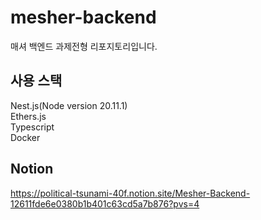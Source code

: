 # mesher-backend
매셔 백엔드 과제전형 리포지토리입니다.

## 사용 스택
Nest.js(Node version 20.11.1) </br>
Ethers.js </br>
Typescript </br>
Docker  </br>


## Notion
https://political-tsunami-40f.notion.site/Mesher-Backend-12611fde6e0380b1b401c63cd5a7b876?pvs=4
